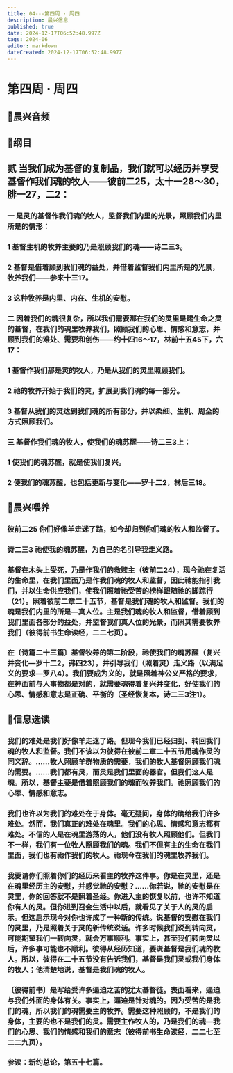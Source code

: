 ```yaml
---
title: 04---第四周 · 周四
description: 晨兴信息
published: true
date: 2024-12-17T06:52:48.997Z
tags: 2024-06
editor: markdown
dateCreated: 2024-12-17T06:52:48.997Z
---
```


# 第四周 · 周四

## 🎵晨兴音频

## 📖纲目

## 贰    当我们成为基督的复制品，我们就可以经历并享受基督作我们魂的牧人——彼前二25，太十一28～30，腓一27，二2：

### 一    是灵的基督作我们魂的牧人，监督我们内里的光景，照顾我们内里所是的情形：

### 1    基督生机的牧养主要的乃是照顾我们的魂——诗二三3。

### 2    基督是借着顾到我们魂的益处，并借着监督我们内里所是的光景，牧养我们——参来十三17。

### 3    这种牧养是内里、内在、生机的安慰。

### 二    因着我们的魂很复杂，所以我们需要那在我们的灵里是赐生命之灵的基督，在我们的魂里牧养我们，照顾我们的心思、情感和意志，并顾到我们的难处、需要和创伤——约十四16～17，林前十五45下，六17：

### 1    基督作我们那是灵的牧人，乃是从我们的灵里照顾我们。

### 2    祂的牧养开始于我们的灵，扩展到我们魂的每一部分。

### 3    基督从我们的灵达到我们魂的所有部分，并以柔细、生机、周全的方式照顾我们。

### 三    基督作我们魂的牧人，使我们的魂苏醒——诗二三3上：

### 1    使我们的魂苏醒，就是使我们复兴。

### 2    使我们的魂苏醒，也包括更新与变化——罗十二2，林后三18。

## 📖晨兴喂养

### 彼前二25    你们好像羊走迷了路，如今却归到你们魂的牧人和监督了。

### 诗二三3    祂使我的魂苏醒，为自己的名引导我走义路。

### 基督在木头上受死，乃是作我们的救赎主（彼前二24），现今祂在复活的生命里，在我们里面乃是作我们魂的牧人和监督，因此祂能指引我们，并以生命供应我们，使我们照着祂受苦的榜样跟随祂的脚踪行（21）。照着彼前二章二十五节，基督是我们魂的牧人和监督。我们的魂是我们内里的所是—真人位。主是我们魂的牧人和监督，借着顾到我们里面各部分的益处，并监督我们真人位的光景，而照其需要牧养我们（彼得前书生命读经，二二七页）。

### 在〔诗篇二十三篇〕基督牧养的第二阶段，祂使我们的魂苏醒（复兴并变化—罗十二2，弗四23），并引导我们（照着灵）走义路（以满足义的要求—罗八4）。我们要成为义的，就是照着神公义严格的要求，在神面前与人事物都是对的，就需要魂得着复兴并变化，好使我们的心思、情感和意志是正确、平衡的（圣经恢复本，诗二三3注1）。

## 📖信息选读

### 我们的难处是我们好像羊走迷了路。但现今我们已经归到、转回我们魂的牧人和监督。我们不该以为彼得在彼前二章二十五节用魂作灵的同义辞。……牧人照顾羊群物质的需要，我们的牧人基督照顾我们魂的需要。……我们都有灵，而灵是我们里面的器官。但我们这人是魂。所以，基督主要是借着照顾我们的魂而牧养我们。祂照顾我们的心思、情感和意志。

### 我们也许以为我们的难处在于身体。毫无疑问，身体的确给我们许多难处。然而，我们真正的难处在魂里。我们的心思、情感和意志都有难处。不信的人是在魂里游荡的人，他们没有牧人照顾他们。但我们不一样，我们有一位牧人照顾我们的魂。我们不但有主的生命在我们里面，我们也有祂作我们的牧人。祂现今在我们的魂里牧养我们。

### 我要请你们照着你们的经历来看主的牧养这件事。你是在灵里，还是在魂里经历主的安慰，并感觉祂的安慰？……你若说，祂的安慰是在灵里，你的回答就不是照着圣经。你进入主的恢复以前，也许不知道你有人的灵。但你进到召会生活中以后，就看见了关于人的灵的启示。但这启示现今对你也许成了一种新的传统。说基督的安慰在我们的灵里，乃是照着关于灵的新传统说话。许多时候我们说到转向灵，可能期望我们一转向灵，就会万事顺利。事实上，甚至我们转向灵以后，许多事可能也不顺利。彼得从经历知道，要说基督是我们魂的牧人。所以，彼得在二十五节没有告诉我们，基督是我们灵或我们身体的牧人；他清楚地说，基督是我们魂的牧人。

### 〔彼得前书〕是写给受许多逼迫之苦的犹太基督徒。表面看来，逼迫与我们外面的身体有关。事实上，逼迫是针对魂的。因为受苦的是我们的魂，所以我们的魂需要主的牧养。需要这种照顾的，不是我们的身体，主要的也不是我们的灵。需要主作牧人的，乃是我们的魂—我们的心思、我们的情感和我们的意志（彼得前书生命读经，二二七至二二九页）。

### 参读：新约总论，第五十七篇。